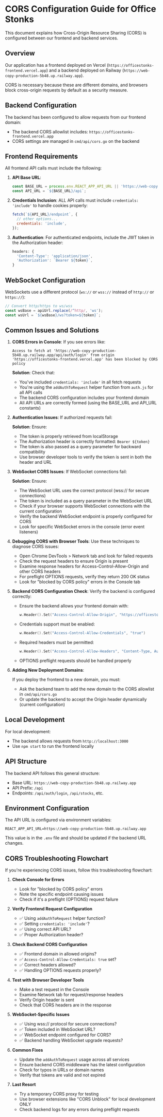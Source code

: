 # CORS Configuration Guide for Office Stonks

This document explains how Cross-Origin Resource Sharing (CORS) is configured between our frontend and backend services.

## Overview

Our application has a frontend deployed on Vercel (`https://officestonks-frontend.vercel.app`) and a backend deployed on Railway (`https://web-copy-production-5b48.up.railway.app`).

CORS is necessary because these are different domains, and browsers block cross-origin requests by default as a security measure.

## Backend Configuration

The backend has been configured to allow requests from our frontend domain:

- The backend CORS allowlist includes: `https://officestonks-frontend.vercel.app`
- CORS settings are managed in `cmd/api/cors.go` on the backend

## Frontend Requirements

All frontend API calls must include the following:

1. **API Base URL**: 
   ```javascript
   const BASE_URL = process.env.REACT_APP_API_URL || 'https://web-copy-production-5b48.up.railway.app';
   const API_URL = `${BASE_URL}/api`;
   ```

2. **Credentials Inclusion**: ALL API calls must include `credentials: 'include'` to handle cookies properly:
   ```javascript
   fetch(`${API_URL}/endpoint`, {
     // other options...
     credentials: 'include',
   });
   ```

3. **Authentication**: For authenticated endpoints, include the JWT token in the Authorization header:
   ```javascript
   headers: {
     'Content-Type': 'application/json',
     'Authorization': `Bearer ${token}`,
   }
   ```

## WebSocket Configuration

WebSockets use a different protocol (`ws://` or `wss://` instead of `http://` or `https://`):

```javascript
// Convert http/https to ws/wss
const wsBase = apiUrl.replace(/^http/, 'ws');
const wsUrl = `${wsBase}/ws?token=${token}`;
```

## Common Issues and Solutions

1. **CORS Errors in Console**: If you see errors like:
   ```
   Access to fetch at 'https://web-copy-production-5b48.up.railway.app/api/auth/login' from origin 'https://officestonks-frontend.vercel.app' has been blocked by CORS policy
   ```

   **Solution**: Check that:
   - You've included `credentials: 'include'` in all fetch requests
   - You're using the `addAuthToRequest` helper function from `auth.js` for all API calls
   - The backend CORS configuration includes your frontend domain
   - All API URLs are correctly formed (using the BASE_URL and API_URL constants)

2. **Authentication Issues**: If authorized requests fail:

   **Solution**: Ensure:
   - The token is properly retrieved from localStorage
   - The Authorization header is correctly formatted: `Bearer ${token}`
   - The token is also passed as a query parameter for backward compatibility
   - Use browser developer tools to verify the token is sent in both the header and URL

3. **WebSocket CORS Issues**: If WebSocket connections fail:

   **Solution**: Ensure:
   - The WebSocket URL uses the correct protocol (wss:// for secure connections)
   - The token is included as a query parameter in the WebSocket URL
   - Check if your browser supports WebSocket connections with the current configuration
   - Verify the backend WebSocket endpoint is properly configured for CORS
   - Look for specific WebSocket errors in the console (error event listeners)

4. **Debugging CORS with Browser Tools**: Use these techniques to diagnose CORS issues:

   - Open Chrome DevTools > Network tab and look for failed requests
   - Check the request headers to ensure Origin is present
   - Examine response headers for Access-Control-Allow-Origin and other CORS headers
   - For preflight OPTIONS requests, verify they return 200 OK status
   - Look for "blocked by CORS policy" errors in the Console tab

5. **Backend CORS Configuration Check**: Verify the backend is configured correctly:

   - Ensure the backend allows your frontend domain with:
     ```go
     w.Header().Set("Access-Control-Allow-Origin", "https://officestonks-frontend.vercel.app")
     ```
   - Credentials support must be enabled:
     ```go
     w.Header().Set("Access-Control-Allow-Credentials", "true")
     ```
   - Required headers must be permitted:
     ```go
     w.Header().Set("Access-Control-Allow-Headers", "Content-Type, Authorization")
     ```
   - OPTIONS preflight requests should be handled properly

6. **Adding New Deployment Domains**:

   If you deploy the frontend to a new domain, you must:
   - Ask the backend team to add the new domain to the CORS allowlist in `cmd/api/cors.go`
   - Or update the backend to accept the Origin header dynamically (current configuration)

## Local Development

For local development:
- The backend allows requests from `http://localhost:3000`
- Use `npm start` to run the frontend locally

## API Structure

The backend API follows this general structure:
- Base URL: `https://web-copy-production-5b48.up.railway.app`
- API Prefix: `/api`
- Endpoints: `/api/auth/login`, `/api/stocks`, etc.

## Environment Configuration

The API URL is configured via environment variables:
```
REACT_APP_API_URL=https://web-copy-production-5b48.up.railway.app
```

This value is in the `.env` file and should be updated if the backend URL changes.

## CORS Troubleshooting Flowchart

If you're experiencing CORS issues, follow this troubleshooting flowchart:

1. **Check Console for Errors**
   - Look for "blocked by CORS policy" errors
   - Note the specific endpoint causing issues
   - Check if it's a preflight (OPTIONS) request failure

2. **Verify Frontend Request Configuration**
   - ✅ Using `addAuthToRequest` helper function?
   - ✅ Setting `credentials: 'include'`?
   - ✅ Using correct API URL?
   - ✅ Proper Authorization header?

3. **Check Backend CORS Configuration**
   - ✅ Frontend domain in allowed origins?
   - ✅ `Access-Control-Allow-Credentials: true` set?
   - ✅ Correct headers allowed?
   - ✅ Handling OPTIONS requests properly?

4. **Test with Browser Developer Tools**
   - Make a test request in the Console
   - Examine Network tab for request/response headers
   - Verify Origin header is sent
   - Check that CORS headers are in the response

5. **WebSocket-Specific Issues**
   - ✅ Using wss:// protocol for secure connections?
   - ✅ Token included in WebSocket URL?
   - ✅ WebSocket endpoint configured for CORS?
   - ✅ Backend handling WebSocket upgrade requests?

6. **Common Fixes**
   - Update the `addAuthToRequest` usage across all services
   - Ensure backend CORS middleware has the latest configuration
   - Check for typos in URLs or domain names
   - Verify that tokens are valid and not expired

7. **Last Resort**
   - Try a temporary CORS proxy for testing
   - Use browser extensions like "CORS Unblock" for local development ONLY
   - Check backend logs for any errors during preflight requests